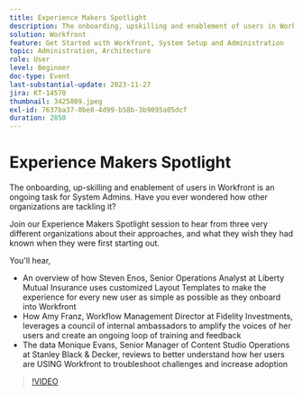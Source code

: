 ```yaml
---
title: Experience Makers Spotlight
description: The onboarding, upskilling and enablement of users in Workfront is an ongoing task for System Admins. Have you ever wondered how other organizations are tackling it? Join our Experience Makers Spotlight session to hear from three very different organizations about their approaches, and what they wish they had known when they were first starting out.
solution: Workfront
feature: Get Started with Workfront, System Setup and Administration
topic: Administration, Architecture
role: User
level: Beginner
doc-type: Event
last-substantial-update: 2023-11-27
jira: KT-14570
thumbnail: 3425809.jpeg
exl-id: 7637ba37-0be8-4d99-b58b-3b9095a05dcf
duration: 2850
---
```

# Experience Makers Spotlight

The onboarding, up-skilling and enablement of users in Workfront is an ongoing task for System Admins. Have you ever wondered how other organizations are tackling it?

Join our Experience Makers Spotlight session to hear from three very different organizations about their approaches, and what they wish they had known when they were first starting out.

You'll hear,

* An overview of how Steven Enos, Senior Operations Analyst at Liberty Mutual Insurance uses customized Layout Templates to make the experience for every new user as simple as possible as they onboard into Workfront
* How Amy Franz, Workflow Management Director at Fidelity Investments, leverages a council of internal ambassadors to amplify the voices of her users and create an ongoing loop of training and feedback
* The data Monique Evans, Senior Manager of Content Studio Operations at Stanley Black & Decker, reviews to better understand how her users are USING Workfront to troubleshoot challenges and increase adoption

>[!VIDEO](https://video.tv.adobe.com/v/3425809/?learn=on)
